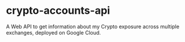 # crypto-accounts-api

A Web API to get information about my Crypto exposure across multiple exchanges, deployed on Google Cloud.